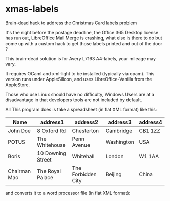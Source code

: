 # xmas-labels
Brain-dead hack to address the Christmas Card labels problem

It's the night before the postage deadline, the Office 365 Desktop license has run out, LibreOffice Mail Merge is crashing,
what else is there to do but come up with a custom hack to get those labels printed and out of the door ?

This brain-dead solution is for Avery L7163 A4-labels, your mileage may vary.

It requires OCaml and xml-light to be installed (typically via opam). This version runs under AppleSilicon, and uses LibreOffice-Vanilla from the AppleStore.

Those who use Linux should have no difficulty, Windows Users are at a disadvantage in that developers tools are not included by default.

All This program does is take a spreadsheet (in flat XML format) like this:

|Name|address1|address2|address3|address4|
|---|---|---|---|---|
|John Doe|8 Oxford Rd|Chesterton|Cambridge|CB1 1ZZ|
|POTUS|The Whitehouse|Penn Avenue|Washington|USA|
|Boris|10 Downing Street|Whitehall|London|W1 1AA|
|Chairman Mao|The Royal Palace|The Forbidden City|Beijing|China|

and converts it to a word processor file (in flat XML format):

